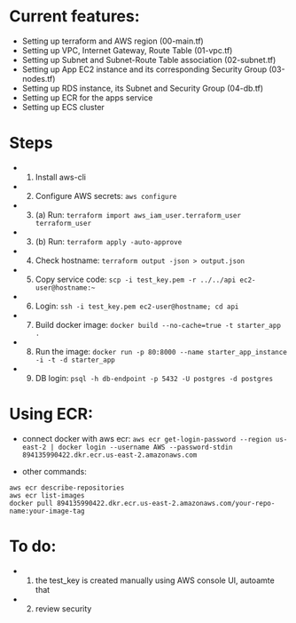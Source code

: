 # Current features: 
- Setting up terraform and AWS region (00-main.tf)
- Setting up VPC, Internet Gateway, Route Table (01-vpc.tf)
- Setting up Subnet and Subnet-Route Table association (02-subnet.tf)
- Setting up App EC2 instance and its corresponding Security Group (03-nodes.tf)
- Setting up RDS instance, its Subnet and Security Group  (04-db.tf)
- Setting up ECR for the apps service
- Setting up ECS cluster

# Steps
- 1. Install aws-cli
- 2. Configure AWS secrets: `aws configure`
- 3. (a) Run: `terraform import aws_iam_user.terraform_user terraform_user`
- 3. (b) Run: `terraform apply -auto-approve`
- 4. Check hostname: `terraform output -json > output.json`
- 5. Copy service code: `scp -i test_key.pem -r ../../api ec2-user@hostname:~`
- 6. Login: `ssh -i test_key.pem ec2-user@hostname; cd api`
- 7. Build docker image: `docker build --no-cache=true -t starter_app .`
- 8. Run the image: `docker run -p 80:8000 --name starter_app_instance -i -t -d starter_app`
- 9. DB login: `psql -h db-endpoint -p 5432 -U postgres -d postgres`


# Using ECR:
* connect docker with aws ecr:
`aws ecr get-login-password --region us-east-2 | docker login --username AWS --password-stdin 894135990422.dkr.ecr.us-east-2.amazonaws.com`

* other commands:
```
aws ecr describe-repositories
aws ecr list-images
docker pull 894135990422.dkr.ecr.us-east-2.amazonaws.com/your-repo-name:your-image-tag
```

# To do:
- 1. the test_key is created manually using AWS console UI, autoamte that
- 2. review security